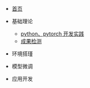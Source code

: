 
<!-- _navbar.md  -->

* [首页](/)
  
* 基础理论

  * [python、pytorch 开发实践](/p11.md)
  * [成果检测](/p12.md)

* 环境搭瑾
  
* 模型微调
  
* 应用开发
  